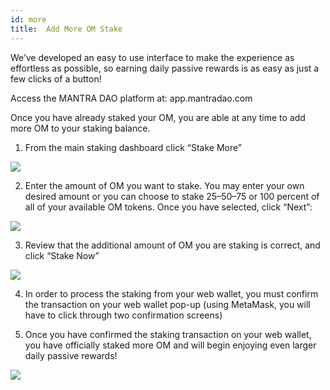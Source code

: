 ```yaml
---
id: more
title:  Add More OM Stake
--- 
```


We’ve developed an easy to use interface to make the experience as effortless as possible, so earning daily passive rewards is as easy as just a few clicks of a button!

Access the MANTRA DAO platform at: app.mantradao.com

Once you have already staked your OM, you are able at any time to add more OM to your staking balance.

1. From the main staking dashboard click “Stake More”

![](https://cdn-images-1.medium.com/max/3200/0*XIW7fQzub2MmambX)

2. Enter the amount of OM you want to stake. You may enter your own desired amount or you can choose to stake 25–50–75 or 100 percent of all of your available OM tokens. Once you have selected, click “Next”:

![](https://cdn-images-1.medium.com/max/2000/0*Mrn40BTIO1xCPix9)

3. Review that the additional amount of OM you are staking is correct, and click “Stake Now”

![](https://cdn-images-1.medium.com/max/2000/0*Yee-lwYt_AOFLPas)

4. In order to process the staking from your web wallet, you must confirm the transaction on your web wallet pop-up (using MetaMask, you will have to click through two confirmation screens)

5. Once you have confirmed the staking transaction on your web wallet, you have officially staked more OM and will begin enjoying even larger daily passive rewards!

![](https://cdn-images-1.medium.com/max/2000/0*w5avvoZatCawXHYc)


